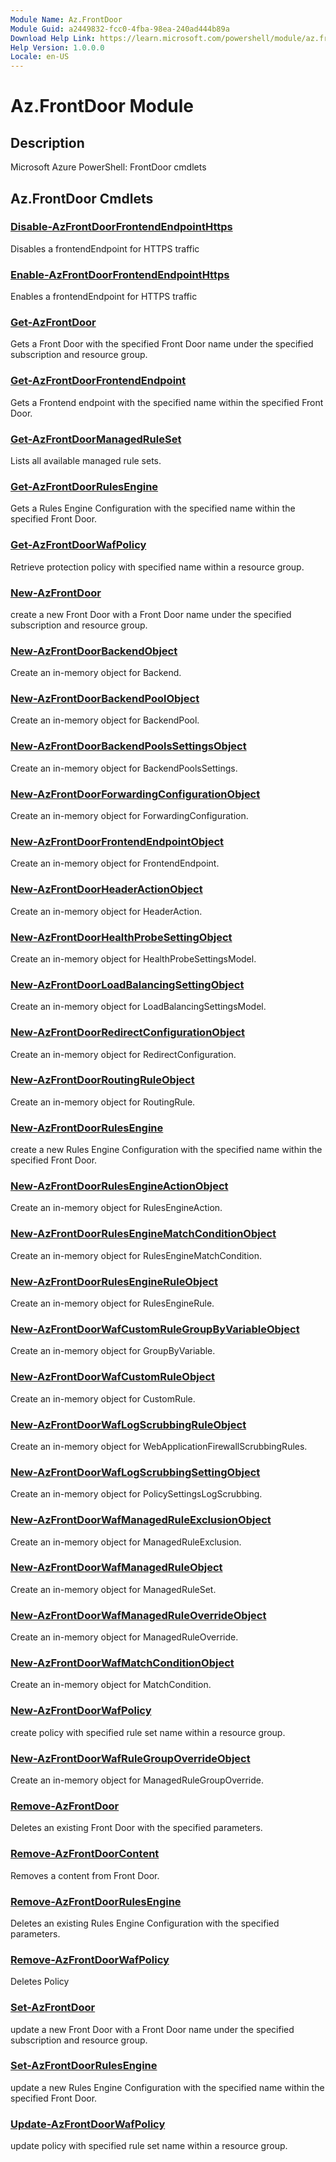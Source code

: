 ```yaml
---
Module Name: Az.FrontDoor
Module Guid: a2449832-fcc0-4fba-98ea-240ad444b89a
Download Help Link: https://learn.microsoft.com/powershell/module/az.frontdoor
Help Version: 1.0.0.0
Locale: en-US
---
```


# Az.FrontDoor Module
## Description
Microsoft Azure PowerShell: FrontDoor cmdlets

## Az.FrontDoor Cmdlets
### [Disable-AzFrontDoorFrontendEndpointHttps](Disable-AzFrontDoorFrontendEndpointHttps.md)
Disables a frontendEndpoint for HTTPS traffic

### [Enable-AzFrontDoorFrontendEndpointHttps](Enable-AzFrontDoorFrontendEndpointHttps.md)
Enables a frontendEndpoint for HTTPS traffic

### [Get-AzFrontDoor](Get-AzFrontDoor.md)
Gets a Front Door with the specified Front Door name under the specified subscription and resource group.

### [Get-AzFrontDoorFrontendEndpoint](Get-AzFrontDoorFrontendEndpoint.md)
Gets a Frontend endpoint with the specified name within the specified Front Door.

### [Get-AzFrontDoorManagedRuleSet](Get-AzFrontDoorManagedRuleSet.md)
Lists all available managed rule sets.

### [Get-AzFrontDoorRulesEngine](Get-AzFrontDoorRulesEngine.md)
Gets a Rules Engine Configuration with the specified name within the specified Front Door.

### [Get-AzFrontDoorWafPolicy](Get-AzFrontDoorWafPolicy.md)
Retrieve protection policy with specified name within a resource group.

### [New-AzFrontDoor](New-AzFrontDoor.md)
create a new Front Door with a Front Door name under the specified subscription and resource group.

### [New-AzFrontDoorBackendObject](New-AzFrontDoorBackendObject.md)
Create an in-memory object for Backend.

### [New-AzFrontDoorBackendPoolObject](New-AzFrontDoorBackendPoolObject.md)
Create an in-memory object for BackendPool.

### [New-AzFrontDoorBackendPoolsSettingsObject](New-AzFrontDoorBackendPoolsSettingsObject.md)
Create an in-memory object for BackendPoolsSettings.

### [New-AzFrontDoorForwardingConfigurationObject](New-AzFrontDoorForwardingConfigurationObject.md)
Create an in-memory object for ForwardingConfiguration.

### [New-AzFrontDoorFrontendEndpointObject](New-AzFrontDoorFrontendEndpointObject.md)
Create an in-memory object for FrontendEndpoint.

### [New-AzFrontDoorHeaderActionObject](New-AzFrontDoorHeaderActionObject.md)
Create an in-memory object for HeaderAction.

### [New-AzFrontDoorHealthProbeSettingObject](New-AzFrontDoorHealthProbeSettingObject.md)
Create an in-memory object for HealthProbeSettingsModel.

### [New-AzFrontDoorLoadBalancingSettingObject](New-AzFrontDoorLoadBalancingSettingObject.md)
Create an in-memory object for LoadBalancingSettingsModel.

### [New-AzFrontDoorRedirectConfigurationObject](New-AzFrontDoorRedirectConfigurationObject.md)
Create an in-memory object for RedirectConfiguration.

### [New-AzFrontDoorRoutingRuleObject](New-AzFrontDoorRoutingRuleObject.md)
Create an in-memory object for RoutingRule.

### [New-AzFrontDoorRulesEngine](New-AzFrontDoorRulesEngine.md)
create a new Rules Engine Configuration with the specified name within the specified Front Door.

### [New-AzFrontDoorRulesEngineActionObject](New-AzFrontDoorRulesEngineActionObject.md)
Create an in-memory object for RulesEngineAction.

### [New-AzFrontDoorRulesEngineMatchConditionObject](New-AzFrontDoorRulesEngineMatchConditionObject.md)
Create an in-memory object for RulesEngineMatchCondition.

### [New-AzFrontDoorRulesEngineRuleObject](New-AzFrontDoorRulesEngineRuleObject.md)
Create an in-memory object for RulesEngineRule.

### [New-AzFrontDoorWafCustomRuleGroupByVariableObject](New-AzFrontDoorWafCustomRuleGroupByVariableObject.md)
Create an in-memory object for GroupByVariable.

### [New-AzFrontDoorWafCustomRuleObject](New-AzFrontDoorWafCustomRuleObject.md)
Create an in-memory object for CustomRule.

### [New-AzFrontDoorWafLogScrubbingRuleObject](New-AzFrontDoorWafLogScrubbingRuleObject.md)
Create an in-memory object for WebApplicationFirewallScrubbingRules.

### [New-AzFrontDoorWafLogScrubbingSettingObject](New-AzFrontDoorWafLogScrubbingSettingObject.md)
Create an in-memory object for PolicySettingsLogScrubbing.

### [New-AzFrontDoorWafManagedRuleExclusionObject](New-AzFrontDoorWafManagedRuleExclusionObject.md)
Create an in-memory object for ManagedRuleExclusion.

### [New-AzFrontDoorWafManagedRuleObject](New-AzFrontDoorWafManagedRuleObject.md)
Create an in-memory object for ManagedRuleSet.

### [New-AzFrontDoorWafManagedRuleOverrideObject](New-AzFrontDoorWafManagedRuleOverrideObject.md)
Create an in-memory object for ManagedRuleOverride.

### [New-AzFrontDoorWafMatchConditionObject](New-AzFrontDoorWafMatchConditionObject.md)
Create an in-memory object for MatchCondition.

### [New-AzFrontDoorWafPolicy](New-AzFrontDoorWafPolicy.md)
create policy with specified rule set name within a resource group.

### [New-AzFrontDoorWafRuleGroupOverrideObject](New-AzFrontDoorWafRuleGroupOverrideObject.md)
Create an in-memory object for ManagedRuleGroupOverride.

### [Remove-AzFrontDoor](Remove-AzFrontDoor.md)
Deletes an existing Front Door with the specified parameters.

### [Remove-AzFrontDoorContent](Remove-AzFrontDoorContent.md)
Removes a content from Front Door.

### [Remove-AzFrontDoorRulesEngine](Remove-AzFrontDoorRulesEngine.md)
Deletes an existing Rules Engine Configuration with the specified parameters.

### [Remove-AzFrontDoorWafPolicy](Remove-AzFrontDoorWafPolicy.md)
Deletes Policy

### [Set-AzFrontDoor](Set-AzFrontDoor.md)
update a new Front Door with a Front Door name under the specified subscription and resource group.

### [Set-AzFrontDoorRulesEngine](Set-AzFrontDoorRulesEngine.md)
update a new Rules Engine Configuration with the specified name within the specified Front Door.

### [Update-AzFrontDoorWafPolicy](Update-AzFrontDoorWafPolicy.md)
update policy with specified rule set name within a resource group.

